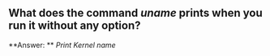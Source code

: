 ## What does the command *uname* prints when you run it without any option?
**Answer: ** *Print Kernel name*
